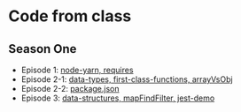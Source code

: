 # Code from class

## Season One
* Episode 1: [node-yarn, requires](S01E01)
* Episode 2-1: [data-types, first-class-functions, arrayVsObj](S01E02-1)
* Episode 2-2: [package.json](S01E02-2)
* Episode 3: [data-structures, mapFindFilter, jest-demo](S01E03)
